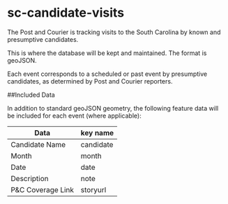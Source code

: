# sc-candidate-visits
The Post and Courier is tracking visits to the South Carolina by known and presumptive candidates.

This is where the database will be kept and maintained. The format is geoJSON.

Each event corresponds to a scheduled or past event by presumptive candidates, as determined by Post and Courier reporters.

##Included Data

In addition to standard geoJSON geometry, the following feature data will be included for each event (where applicable):

Data              | key name
------------------|---------------
Candidate Name    | candidate
Month             | month
Date              | date
Description       | note
P&C Coverage Link | storyurl
